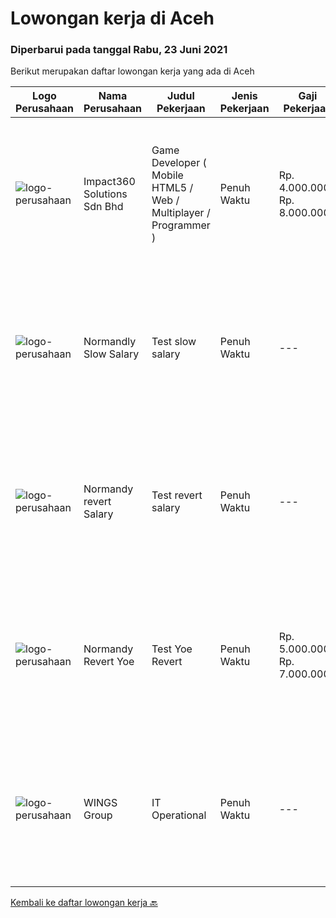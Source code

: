 
  # Lowongan kerja di Aceh

  ### Diperbarui pada tanggal Rabu, 23 Juni 2021

  Berikut merupakan daftar lowongan kerja yang ada di Aceh

  |Logo Perusahaan | Nama Perusahaan | Judul Pekerjaan | Jenis Pekerjaan | Gaji Pekerjaan | Lokasi | Deskripsi | Tanggal diunggah | Pranala |
  | -------------- | --------------- | --------------- | --------- | --------- | -------------- | ------- | ----------- | ----------- |
  |![logo-perusahaan](https://image-service-cdn.seek.com.au/06b729438205195a03d4bcec08ce1ddd5d9c1576/ee4dce1061f3f616224767ad58cb2fc751b8d2dc)|Impact360 Solutions Sdn Bhd|Game Developer ( Mobile HTML5 / Web / Multiplayer / Programmer )|Penuh Waktu|Rp. 4.000.000-Rp. 8.000.000|Aceh|We are hiring remote HTML5 game developers from all parts of Indonesia. If you have real experience building HTML5 games or applications, you're...|Selasa, 22 Juni 2021|https://www.jobstreet.co.id/id/job/game-developer-mobile-html5-web-multiplayer-programmer-4597348/origin/my?token=0~f4bee79b-10a3-47f2-ab81-7a654d76bd20&sectionRank=1&jobId=jobstreet-my-job-4597348|
|![logo-perusahaan](https://us.123rf.com/450wm/pavelstasevich/pavelstasevich1811/pavelstasevich181101027/112815900-stock-vector-no-image-available-icon-flat-vector.jpg?ver=6)|Normandly Slow Salary|Test slow salary|Penuh Waktu|---|Sabang|Job descriptionWrite or copy and paste the job responsibilities and requirement in the text box below.Job descriptionWrite or copy and paste the job...|Kamis, 17 Juni 2021|https://www.jobstreet.co.id/id/job/test-slow-salary-3559482?token=0~f4bee79b-10a3-47f2-ab81-7a654d76bd20&sectionRank=2&jobId=jobstreet-id-job-3559482|
|![logo-perusahaan](https://us.123rf.com/450wm/pavelstasevich/pavelstasevich1811/pavelstasevich181101027/112815900-stock-vector-no-image-available-icon-flat-vector.jpg?ver=6)|Normandy revert Salary|Test revert salary|Penuh Waktu|---|Kota Banda Aceh|Job descriptionWrite or copy and paste the job responsibilities and requirement in the text box below.Job descriptionWrite or copy and paste the job...|Kamis, 17 Juni 2021|https://www.jobstreet.co.id/id/job/test-revert-salary-3559532?token=0~f4bee79b-10a3-47f2-ab81-7a654d76bd20&sectionRank=3&jobId=jobstreet-id-job-3559532|
|![logo-perusahaan](https://us.123rf.com/450wm/pavelstasevich/pavelstasevich1811/pavelstasevich181101027/112815900-stock-vector-no-image-available-icon-flat-vector.jpg?ver=6)|Normandy Revert Yoe|Test Yoe Revert|Penuh Waktu|Rp. 5.000.000-Rp. 7.000.000|Lhokseumawe|Job descriptionWrite or copy and paste the job responsibilities and requirement in the text box below.Job descriptionWrite or copy and paste the job...|Kamis, 17 Juni 2021|https://www.jobstreet.co.id/id/job/test-yoe-revert-3559535?token=0~f4bee79b-10a3-47f2-ab81-7a654d76bd20&sectionRank=4&jobId=jobstreet-id-job-3559535|
|![logo-perusahaan](https://image-service-cdn.seek.com.au/138dbc9a784a2fd52dce556bcdfc9ce524875019/ee4dce1061f3f616224767ad58cb2fc751b8d2dc)|WINGS Group|IT Operational|Penuh Waktu|---|Aceh|Uraian pekerjaan: Menganalisa hardware dan software yang dibutuhkan di Distribution Center Melakukan troubleshoot hardware dan software di...|Senin, 07 Juni 2021|https://www.jobstreet.co.id/id/job/it-operational-3548315?token=0~f4bee79b-10a3-47f2-ab81-7a654d76bd20&sectionRank=5&jobId=jobstreet-id-job-3548315|


  [Kembali ke daftar lowongan kerja 🔙](../README.md#daftar-lowongan-kerja)
  